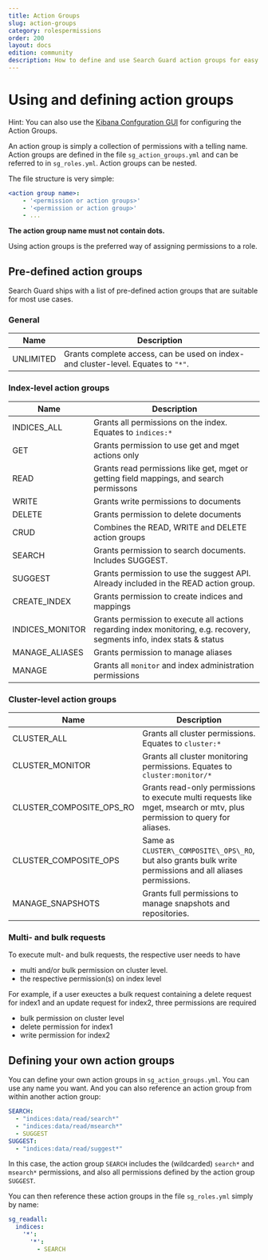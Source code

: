 ```yaml
---
title: Action Groups
slug: action-groups
category: rolespermissions
order: 200
layout: docs
edition: community
description: How to define and use Search Guard action groups for easy configuration of index-level permissions
---
```


<!---
Copryight 2017 floragunn GmbH
-->
# Using and defining action groups

Hint: You can also use the [Kibana Confguration GUI](kibana_config_gui.md) for configuring the Action Groups.

An action group is simply a collection of permissions with a telling name. Action groups are defined in the file `sg_action_groups.yml` and can be referred to in `sg_roles.yml`. Action groups can be nested. 

The file structure is very simple:

```yaml
<action group name>:
    - '<permission or action groups>'
    - '<permission or action group>'
    - ...
```

**The action group name must not contain dots.**

Using action groups is the preferred way of assigning permissions to a role.

## Pre-defined action groups

Search Guard ships with a list of pre-defined action groups that are suitable for most use cases. 

### General

| Name | Description |
|---|---|
| UNLIMITED | Grants complete access, can be used on index- and cluster-level. Equates to `"*"`.|

### Index-level action groups

| Name | Description |
|---|---|
| INDICES_ALL | Grants all permissions on the index. Equates to `indices:*`| 
| GET | Grants permission to use get and mget actions only |
| READ | Grants read permissions like get, mget or getting field mappings, and search permissons | 
| WRITE | Grants write permissions to documents |
| DELETE | Grants permission to delete documents |
| CRUD | Combines the READ, WRITE and DELETE action groups |
| SEARCH | Grants permission to search documents. Includes SUGGEST. |
| SUGGEST | Grants permission to use the suggest API. Already included in the READ action group. |
| CREATE_INDEX | Grants permission to create indices and mappings| 
| INDICES_MONITOR | Grants permission to execute all actions regarding index monitoring, e.g. recovery, segments info, index stats & status |
| MANAGE_ALIASES | Grants permission to manage aliases | 
| MANAGE | Grants all `monitor` and index administration permissions | 



### Cluster-level action groups

| Name | Description |
|---|---|
| CLUSTER_ALL | Grants all cluster permissions. Equates to `cluster:*`|
| CLUSTER_MONITOR | Grants all cluster monitoring permissions. Equates to `cluster:monitor/*`|
| CLUSTER\_COMPOSITE\_OPS\_RO | Grants read-only permissions to execute multi requests like mget, msearch or mtv, plus permission to query for aliases. |
| CLUSTER\_COMPOSITE\_OPS | Same as `CLUSTER\_COMPOSITE\_OPS\_RO`, but also grants bulk write permissions and all aliases permissions. |
| MANAGE_SNAPSHOTS | Grants full permissions to manage snapshots and repositories. |

### Multi- and bulk requests

To execute mult- and bulk requests, the respective user needs to have

* multi and/or bulk permission on cluster level. 
* the respective permission(s) on index level

For example, if a user exeuctes a bulk request containing a delete request for index1 and an update request for index2, three permissions are required

* bulk permission on cluster level
* delete permission for index1
* write permission for index2

## Defining your own action groups

You can define your own action groups in `sg_action_groups.yml`. You can use any name you want. And you can also reference an action group from within another action group:

```yaml
SEARCH:
  - "indices:data/read/search*"
  - "indices:data/read/msearch*"
  - SUGGEST
SUGGEST:
  - "indices:data/read/suggest*"
```

In this case, the action group `SEARCH` includes the (wildcarded) `search*` and `msearch*` permissions, and also all permissions defined by the action group `SUGGEST`.

You can then reference these action groups in the file `sg_roles.yml` simply by name:

```yaml
sg_readall:
  indices:
    '*':
      '*':
        - SEARCH
```
